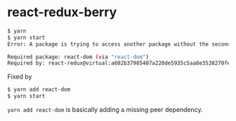 # react-redux-berry

```bash
$ yarn
$ yarn start
Error: A package is trying to access another package without the second one being listed as a dependency of the first one

Required package: react-dom (via "react-dom")
Required by: react-redux@virtual:a602b37985407a220de5935c5aa8e3538270fed02c90b6ddba1752b5d30b6e5a8de13194ba5c34c08a43f32d86a533ff7aa182bbec883942fc00ae917b28479d#npm:7.1.1 (via /home/eps1lon/Development/src/js/throwaway/react-redux-berry/.yarn/virtual/react-redux-virtual-fef4562c73/0/cache/react-redux-npm-7.1.1-4da24f12ba.zip/node_modules/react-redux/lib/utils/reactBatchedUpdates.js)
```

Fixed by

```bash
$ yarn add react-dom
$ yarn start
```

`yarn add react-dom` is basically adding a missing peer dependency.
